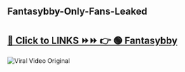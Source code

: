 
 ## Fantasybby-Only-Fans-Leaked

# <h2><a href="https://clipsfans.com/Fantasybby&ref=git">🔗 Click to LINKS ⏩⏩ 👉 🟢 Fantasybby </a></h2>

<a href="https://clipsfans.com/Fantasybby&ref=git" rel="nofollow" data-target="animated-image.originalLink"><img src="https://i.ibb.co.com/xMMVF88/686577567.gif" alt="Viral Video Original" style="max-width: 100%; display: inline-block;" data-target="animated-image.originalImage"></a>
